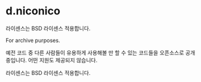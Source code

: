 # d.niconico

라이센스는 BSD 라이센스 적용합니다.

For archive purposes.

예전 코드 중 다른 사람들이 유용하게 사용해볼 만 할 수 있는 코드들을 오픈소스로 공개중입니다.
어떤 지원도 제공되지 않습니다.

라이센스는 BSD 라이센스 적용합니다.
